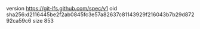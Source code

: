 version https://git-lfs.github.com/spec/v1
oid sha256:d2116445be2f2ab0845fc3e57a82637c81143929f216043b7b29d87292ca59c6
size 853
